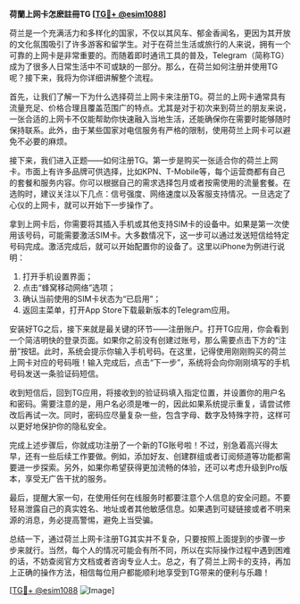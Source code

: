 **荷蘭上网卡怎麽註冊TG [[TG💪+ @esim1088](https://t.me/s/esim1088)]**

荷兰是一个充满活力和多样化的国家，不仅以其风车、郁金香闻名，更因为其开放的文化氛围吸引了许多游客和留学生。对于在荷兰生活或旅行的人来说，拥有一个可靠的上网卡是非常重要的。而随着即时通讯工具的普及，Telegram（简称TG）成为了很多人日常生活中不可或缺的一部分。那么，在荷兰如何注册并使用TG呢？接下来，我将为你详细讲解整个流程。

首先，让我们了解一下为什么选择荷兰上网卡来注册TG。荷兰的上网卡通常具有流量充足、价格合理且覆盖范围广的特点。尤其是对于初次来到荷兰的朋友来说，一张合适的上网卡不仅能帮助你快速融入当地生活，还能确保你在需要时能够随时保持联系。此外，由于某些国家对电信服务有严格的限制，使用荷兰上网卡可以避免不必要的麻烦。

接下来，我们进入正题——如何注册TG。第一步是购买一张适合你的荷兰上网卡。市面上有许多品牌可供选择，比如KPN、T-Mobile等，每个运营商都有自己的套餐和服务内容。你可以根据自己的需求选择包月或者按需使用的流量套餐。在选购时，建议关注以下几点：信号强度、网络速度以及客服支持情况。一旦选定了心仪的上网卡，就可以开始下一步操作了。

拿到上网卡后，你需要将其插入手机或其他支持SIM卡的设备中。如果是第一次使用该号码，可能需要激活SIM卡。大多数情况下，这一步可以通过发送短信给特定号码完成。激活完成后，就可以开始配置你的设备了。这里以iPhone为例进行说明：

1. 打开手机设置界面；
2. 点击“蜂窝移动网络”选项；
3. 确认当前使用的SIM卡状态为“已启用”；
4. 返回主菜单，打开App Store下载最新版本的Telegram应用。

安装好TG之后，接下来就是最关键的环节——注册账户。打开TG应用，你会看到一个简洁明快的登录页面。如果你之前没有创建过账号，那么需要点击下方的“注册”按钮。此时，系统会提示你输入手机号码。在这里，记得使用刚刚购买的荷兰上网卡对应的号码哦！输入完成后，点击“下一步”，系统将会向你刚刚填写的手机号码发送一条验证码短信。

收到短信后，回到TG应用，将接收到的验证码填入指定位置，并设置你的用户名和密码。需要注意的是，用户名必须是唯一的，因此如果系统提示重复，请尝试修改后再试一次。同时，密码应尽量复杂一些，包含字母、数字及特殊字符，这样可以更好地保护你的隐私安全。

完成上述步骤后，你就成功注册了一个新的TG账号啦！不过，别急着高兴得太早，还有一些后续工作要做。例如，添加好友、创建群组或者订阅频道等功能都需要进一步探索。另外，如果你希望获得更加流畅的体验，还可以考虑升级到Pro版本，享受无广告干扰的服务。

最后，提醒大家一句，在使用任何在线服务时都要注意个人信息的安全问题。不要轻易泄露自己的真实姓名、地址或者其他敏感信息。如果遇到可疑链接或者不明来源的消息，务必提高警惕，避免上当受骗。

总结一下，通过荷兰上网卡注册TG其实并不复杂，只要按照上面提到的步骤一步步来就行。当然，每个人的情况可能会有所不同，所以在实际操作过程中遇到困难的话，不妨查阅官方文档或者咨询专业人士。总之，有了荷兰上网卡的支持，再加上正确的操作方法，相信每位用户都能顺利地享受到TG带来的便利与乐趣！

[[TG💪+ @esim1088](https://t.me/s/esim1088) ![Image](https://i.postimg.cc/4NQfJmqS/Snipaste-2025-05-13-00-14-12.png)]
